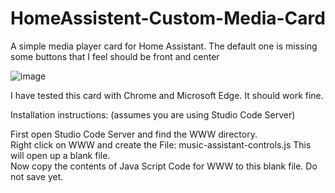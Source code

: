 # HomeAssistent-Custom-Media-Card
A simple media player card for Home Assistant.  The default one is missing some buttons that I feel should be front and center

![image](https://github.com/user-attachments/assets/03815604-b80d-4aea-ac97-52b5c07aa3b2)

I have tested this card with Chrome and Microsoft Edge. It should work fine.

Installation instructions:  (assumes you are using Studio Code Server)

First open Studio Code Server and find the WWW directory.  
Right click on WWW and create the File: music-assistant-controls.js
This will open up a blank file.  
Now copy the contents of Java Script Code for WWW to this blank file.  Do not save yet.




